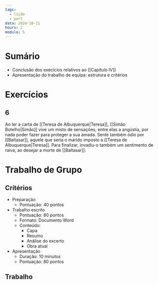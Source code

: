 ```yaml
---
tags:
  - lição
  - port
data: 2024-10-11
hours: 2
modulo: 5
---
```


# Sumário
- Conclusão dos execícios relativos ao [[Capítulo IV]]
- Apresentação do trabalho de equipa: estrutura e critérios
# Exercícios

## 6
Ao ler a carta de [[Teresa de Albuquerque|Teresa]], [[Simão Botelho|Simão]] vive um misto de sensações, entre elas a angústia, por nada poder fazer para proteger a sua amada. Sente também ódio por [[Baltasar]], aquele que seria o marido imposto a [[Teresa de Albuquerque|Teresa]]. Para finalizar, invadiu-o também um sentimento de raiva, ao desejar a morte de [[Baltasar]].

# Trabalho de Grupo

## Critérios
- Preparação
	- Pontuação: 40 pontos
- Trabalho escrito
	- Pontuação: 80 pontos
	- Formato: Documento Word
	- Conteúdo:
		- Capa
		- Resumo
		- Análise do excerto
		- Obra atual
- Apresentação
	- Duração: 10 minutos
	- Pontuação: 80 pontos

## Trabalho

